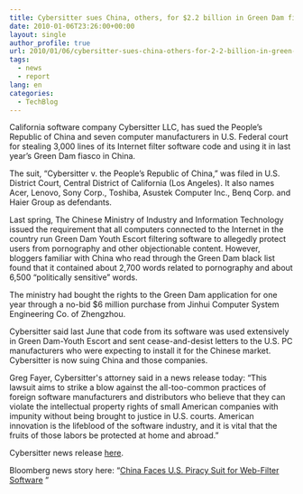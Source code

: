 ```yaml
---
title: Cybersitter sues China, others, for $2.2 billion in Green Dam fiasco
date: 2010-01-06T23:26:00+00:00
layout: single
author_profile: true
url: 2010/01/06/cybersitter-sues-china-others-for-2-2-billion-in-green-dam-fiasco/
tags:
  - news
  - report
lang: en
categories: 
  - TechBlog
---
```

California software company Cybersitter LLC, has sued the People’s Republic of China and seven computer manufacturers in U.S. Federal court for stealing 3,000 lines of its Internet filter software code and using it in last year’s Green Dam fiasco in China.

The suit, “Cybersitter v. the People’s Republic of China,” was filed in U.S. District Court, Central District of California (Los Angeles). It also names Acer, Lenovo, Sony Corp., Toshiba, Asustek Computer Inc., Benq Corp. and Haier Group as defendants.

Last spring, The Chinese Ministry of Industry and Information Technology issued the requirement that all computers connected to the Internet in the country run Green Dam Youth Escort filtering software to allegedly protect users from pornography and other objectionable content. However, bloggers familiar with China who read through the Green Dam black list found that it contained about 2,700 words related to pornography and about 6,500 “politically sensitive” words.

The ministry had bought the rights to the Green Dam application for one year through a no-bid $6 million purchase from Jinhui Computer System Engineering Co. of Zhengzhou.

Cybersitter said last June that code from its software was used extensively in Green Dam-Youth Escort and sent cease-and-desist letters to the U.S. PC manufacturers who were expecting to install it for the Chinese market. Cybersitter is now suing China and those companies.

Greg Fayer, Cybersitter's attorney said in a news release today: “This lawsuit aims to strike a blow against the all-too-common practices of foreign software manufacturers and distributors who believe that they can violate the intellectual property rights of small American companies with impunity without being brought to justice in U.S. courts. American innovation is the lifeblood of the software industry, and it is vital that the fruits of those labors be protected at home and abroad.”

Cybersitter news release [here](http://www.earthtimes.org/articles/show/us-company-cybersitter-llc-files,1107398.shtml).

Bloomberg news story here: “[China Faces U.S. Piracy Suit for Web-Filter Software](http://www.bloomberg.com/apps/news?pid=20601089&sid=aNIdesOuVmfg) “